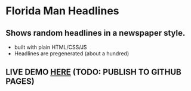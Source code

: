 # Florida Man Headlines

## Shows random headlines in a newspaper style.

- built with plain HTML/CSS/JS
- Headlines are pregenerated (about a hundred)

## LIVE DEMO [HERE](TBD) (TODO: PUBLISH TO GITHUB PAGES)
